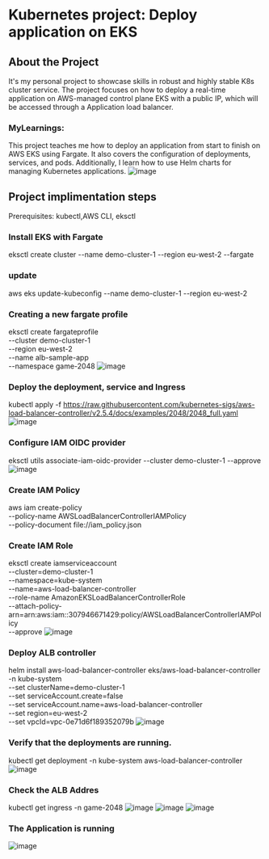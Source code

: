 # Kubernetes project: Deploy application on EKS

## About the Project
It's my personal project to showcase skills in robust and highly stable K8s cluster service. The project focuses on how to deploy a real-time application on AWS-managed control plane EKS with a public IP, which will be accessed through a Application load balancer.

### MyLearnings:
This project teaches me how to deploy an application from start to finish on AWS EKS using Fargate. It also covers the configuration of deployments, services, and pods. Additionally, I learn how to use Helm charts for managing Kubernetes applications.
![image](https://github.com/user-attachments/assets/aae49513-829e-48d6-a52a-2ed32260001e)

## Project implimentation steps
Prerequisites: kubectl,AWS CLI, eksctl

### Install EKS with Fargate
eksctl create cluster --name demo-cluster-1 --region eu-west-2 --fargate
### update
aws eks update-kubeconfig --name demo-cluster-1 --region eu-west-2
### Creating a new fargate profile 
eksctl create fargateprofile \
--cluster demo-cluster-1 \
--region eu-west-2 \
--name alb-sample-app \
--namespace game-2048
![image](https://github.com/user-attachments/assets/9e825d44-f7a1-420f-a3f7-8480e755ef35)

### Deploy the deployment, service and Ingress
kubectl apply -f https://raw.githubusercontent.com/kubernetes-sigs/aws-load-balancer-controller/v2.5.4/docs/examples/2048/2048_full.yaml
![image](https://github.com/user-attachments/assets/a9ebd7f2-d3da-4a3f-9e68-14a17c373d8c)

### Configure IAM OIDC provider
eksctl utils associate-iam-oidc-provider --cluster demo-cluster-1 --approve
![image](https://github.com/user-attachments/assets/7571dcfc-a50c-4f68-9dfc-6921be047a1b)

### Create IAM Policy
aws iam create-policy \
    --policy-name AWSLoadBalancerControllerIAMPolicy \
    --policy-document file://iam_policy.json

### Create IAM Role
eksctl create iamserviceaccount \
  --cluster=demo-cluster-1 \
  --namespace=kube-system \
  --name=aws-load-balancer-controller \
  --role-name AmazonEKSLoadBalancerControllerRole \
  --attach-policy-arn=arn:aws:iam::307946671429:policy/AWSLoadBalancerControllerIAMPolicy \
  --approve
![image](https://github.com/user-attachments/assets/345054dd-cc57-4b32-9501-65871984519a)

### Deploy ALB controller
helm install aws-load-balancer-controller eks/aws-load-balancer-controller -n kube-system \
  --set clusterName=demo-cluster-1 \
  --set serviceAccount.create=false \
  --set serviceAccount.name=aws-load-balancer-controller \
  --set region=eu-west-2 \
  --set vpcId=vpc-0e71d6f189352079b
![image](https://github.com/user-attachments/assets/ee33e95c-2cf1-4e0d-bc45-d60b65bd6bec)

### Verify that the deployments are running.
kubectl get deployment -n kube-system aws-load-balancer-controller
![image](https://github.com/user-attachments/assets/b48c6e95-933b-491f-a620-353c17731b9d)

### Check the ALB Addres
kubectl get ingress -n game-2048
![image](https://github.com/user-attachments/assets/d6cc37f1-3b1d-480a-b950-cbabbfac176f)
![image](https://github.com/user-attachments/assets/dcc1beb2-500c-461e-8037-9f41c04caf21)
![image](https://github.com/user-attachments/assets/06437375-5894-466d-b381-e15bf52f8ebe)


### The Application is running
![image](https://github.com/user-attachments/assets/d0b79597-5267-46ef-9db4-a4a02d8b43a3)




